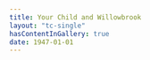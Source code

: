 ```yaml
---
title: Your Child and Willowbrook
layout: "tc-single"
hasContentInGallery: true
date: 1947-01-01
---
```

